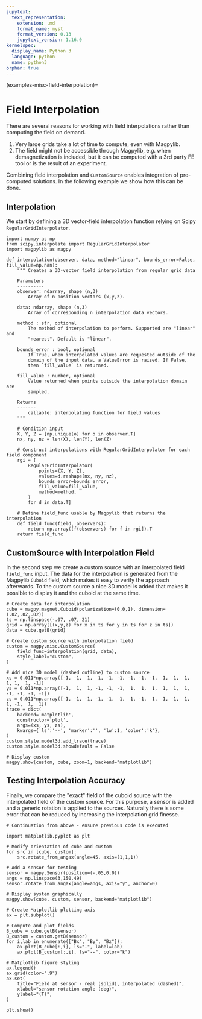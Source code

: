 ```yaml
---
jupytext:
  text_representation:
    extension: .md
    format_name: myst
    format_version: 0.13
    jupytext_version: 1.16.0
kernelspec:
  display_name: Python 3
  language: python
  name: python3
orphan: true
---
```


(examples-misc-field-interpolation)=

# Field Interpolation

There are several reasons for working with field interpolations rather than
computing the field on demand.

1. Very large grids take a lot of time to compute, even with Magpylib.
2. The field might not be accessible through Magpylib, e.g. when demagnetization
   is included, but it can be computed with a 3rd party FE tool or is the result
   of an experiment.

Combining field interpolation and `CustomSource` enables integration of
pre-computed solutions. In the following example we show how this can be done.

## Interpolation

We start by defining a 3D vector-field interpolation function relying on Scipy
`RegularGridInterpolator`.

```{code-cell} ipython3
import numpy as np
from scipy.interpolate import RegularGridInterpolator
import magpylib as magpy

def interpolation(observer, data, method="linear", bounds_error=False, fill_value=np.nan):
    """ Creates a 3D-vector field interpolation from regular grid data

    Parameters
    ----------
    observer: ndarray, shape (n,3)
        Array of n position vectors (x,y,z).

    data: ndarray, shape (n,3)
        Array of corresponding n interpolation data vectors.

    method : str, optional
        The method of interpolation to perform. Supported are "linear" and
        "nearest". Default is "linear".

    bounds_error : bool, optional
        If True, when interpolated values are requested outside of the
        domain of the input data, a ValueError is raised. If False,
        then `fill_value` is returned.

    fill_value : number, optional
        Value returned when points outside the interpolation domain are
        sampled.

    Returns
    -------
        callable: interpolating function for field values
    """

    # Condition input
    X, Y, Z = [np.unique(o) for o in observer.T]
    nx, ny, nz = len(X), len(Y), len(Z)

    # Construct interpolations with RegularGridInterpolator for each field component
    rgi = [
        RegularGridInterpolator(
            points=(X, Y, Z),
            values=d.reshape(nx, ny, nz),
            bounds_error=bounds_error,
            fill_value=fill_value,
            method=method,
        )
        for d in data.T]

    # Define field_func usable by Magpylib that returns the interpolation
    def field_func(field, observers):
        return np.array([f(observers) for f in rgi]).T
    return field_func
```

## CustomSource with Interpolation Field

In the second step we create a custom source with an interpolated field
`field_func` input. The data for the interpolation is generated from the
Magpylib `Cuboid` field, which makes it easy to verify the approach afterwards.
To the custom source a nice 3D model is added that makes it possible to display
it and the cuboid at the same time.

```{code-cell} ipython3
# Create data for interpolation
cube = magpy.magnet.Cuboid(polarization=(0,0,1), dimension=(.02,.02,.02))
ts = np.linspace(-.07, .07, 21)
grid = np.array([(x,y,z) for x in ts for y in ts for z in ts])
data = cube.getB(grid)

# Create custom source with interpolation field
custom = magpy.misc.CustomSource(
    field_func=interpolation(grid, data),
    style_label="custom",
)

# Add nice 3D model (dashed outline) to custom source
xs = 0.011*np.array([-1, -1,  1,  1, -1, -1, -1, -1, -1,  1,  1,  1,  1, 1,  1, -1])
ys = 0.011*np.array([-1,  1,  1, -1, -1, -1,  1,  1,  1,  1,  1,  1, -1, -1, -1, -1])
zs = 0.011*np.array([-1, -1, -1, -1, -1,  1,  1, -1,  1,  1, -1,  1,  1, -1,  1,  1])
trace = dict(
    backend='matplotlib',
    constructor='plot',
    args=(xs, ys, zs),
    kwargs={'ls':'--', 'marker':'', 'lw':1, 'color':'k'},
)
custom.style.model3d.add_trace(trace)
custom.style.model3d.showdefault = False

# Display custom
magpy.show(custom, cube, zoom=1, backend="matplotlib")
```

## Testing Interpolation Accuracy

Finally, we compare the "exact" field of the cuboid source with the interpolated
field of the custom source. For this purpose, a sensor is added and a generic
rotation is applied to the sources. Naturally there is some error that can be
reduced by increasing the interpolation grid finesse.

```{code-cell} ipython3
# Continuation from above - ensure previous code is executed

import matplotlib.pyplot as plt

# Modify orientation of cube and custom
for src in [cube, custom]:
    src.rotate_from_angax(angle=45, axis=(1,1,1))

# Add a sensor for testing
sensor = magpy.Sensor(position=(-.05,0,0))
angs = np.linspace(3,150,49)
sensor.rotate_from_angax(angle=angs, axis="y", anchor=0)

# Display system graphically
magpy.show(cube, custom, sensor, backend="matplotlib")

# Create Matplotlib plotting axis
ax = plt.subplot()

# Compute and plot fields
B_cube = cube.getB(sensor)
B_custom = custom.getB(sensor)
for i,lab in enumerate(["Bx", "By", "Bz"]):
    ax.plot(B_cube[:,i], ls="-", label=lab)
    ax.plot(B_custom[:,i], ls="--", color="k")

# Matplotlib figure styling
ax.legend()
ax.grid(color=".9")
ax.set(
    title="Field at sensor - real (solid), interpolated (dashed)",
    xlabel="sensor rotation angle (deg)",
    ylabel="(T)",
)

plt.show()
```

```{code-cell} ipython3

```
